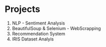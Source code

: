 # Projects

1. NLP - Sentiment Analysis
2. BeautifulSoup & Selenium - WebScrapping
3. Recommendation System
4. IRIS Dataset Analyis
